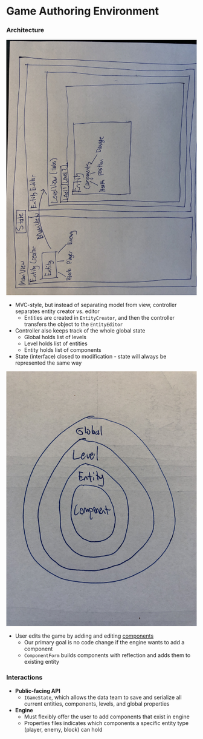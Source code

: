 Game Authoring Environment 
======

### Architecture
![High level architecture](./GAE_architecture.JPG)
* MVC-style, but instead of separating model from view, controller separates entity creator vs. editor
    * Entities are created in `EntityCreator`, and then the controller transfers the object to the `EntityEditor`
* Controller also keeps track of the whole global state
    * Global holds list of levels
    * Level holds list of entities
    * Entity holds list of components
* State (interface) closed to modification - state will always be represented the same way

![State Design](./GAE_state.JPG)

* User edits the game by adding and editing [components](https://coursework.cs.duke.edu/CompSci308_2018Spring/voogasalad_oneclassonemethod/tree/master/src/engine/components)
    * Our primary goal is no code change if the engine wants to add a component
    * `ComponentForm` builds components with reflection and adds them to existing entity

### Interactions
* **Public-facing API**
    * `IGameState`, which allows the data team to save and serialize all current entities, components, levels, and global properties
* **Engine**
    * Must flexibly offer the user to add components that exist in engine
    * Properties files indicates which components a specific entity type (player, enemy, block) can hold
